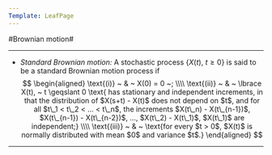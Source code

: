 ```yaml
---
Template: LeafPage
---
```


#Brownian motion#

---

 - *Standard Brownian motion:* A stochastic process $\lbrace X(t), ~ t \geqslant 0 \rbrace$ is said to be a standard Brownian motion process if
 $$ \begin{aligned}
 \text{(i)} ~ & ~ X(0) = 0 ~; \\\\
 \text{(ii)} ~ & ~ \lbrace X(t), ~ t \geqslant 0 \text{ has stationary and independent increments, in that the distribution of $X(s+t) - X(t)$ does not depend on $t$, and for all $t\_1 < t\_2 < ... < t\_n$, the increments $X(t\_n) - X(t\_{n-1})$, $X(t\_{n-1}) - X(t\_{n-2})$, ..., $X(t\_2) - X(t\_1)$, $X(t\_1)$ are independent;} \\\\
 \text{(iii)} ~ & ~ \text{for every $t > 0$, $X(t)$ is normally distributed with mean $0$ and variance $t$.}
 \end{aligned} $$
---
